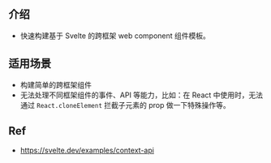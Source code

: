 ## 介绍

- 快速构建基于 Svelte 的跨框架 web component 组件模板。

## 适用场景

- 构建简单的跨框架组件
- 无法处理不同框架组件的事件、API 等能力，比如：在 React 中使用时，无法通过 `React.cloneElement` 拦截子元素的 prop 做一下特殊操作等。

## Ref

- https://svelte.dev/examples/context-api
